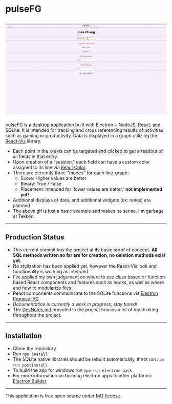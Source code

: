 # pulseFG
![](pulseFGexample.gif)
---
pulseFG is a desktop application built with Electron + NodeJS, React, and SQLite. It is intended for tracking and cross referencing results of activities such as gaming or productivity. Data is displayed in a graph utilizing the [React-Vis](https://uber.github.io/react-vis/) library. 
- Each point in the x-axis can be targeted and clicked to get a readout of all fields in that entry. 
- Upon creation of a "session," each field can have a custom color assigned to its line via [React Color](https://casesandberg.github.io/react-color/).
- There are currently three "modes" for each line-graph: 
    - Score: Higher values are better
    - Binary: True / False
    - Placement: Intended for 'lower values are better,' **not implemented yet!**
- Additional displays of data, and additional widgets (ex: notes) are planned
- The above gif is just a basic example and makes no sense, I'm garbage at Tekken.
---
## Production Status
- This current commit has the project at its basic proof of concept. **All SQL methods written so far are for creation, no deletion methods exist yet.** 
- No stylization has been applied yet, however the React-Vis look and functionality is working as intended. 
- I've applied my own judgement on where to use class based or function based React components and features such as hooks, as well as where and how to modularize files.
- React components communicate to the SQLite functions via [Electron Promise IPC](https://www.npmjs.com/package/electron-promise-ipc)
- *Documentation is currently a work in progress, stay tuned!*
- The [DevNotes.md](DevNotes.md) provided in the project houses a lot of my thinking throughout the project.
---
## Installation
- Clone the repository
- Run ```npm install```
- The SQLite native libraries should be rebuilt automatically, if not run ```npm run postinstall``` 
- To build the app for windows run ```npm run electron-pack```
- For more information on building electron apps to other platforms: [Electron Builder](https://www.electron.build/)
---
This application is free open source under [MIT license](https://opensource.org/licenses/MIT).